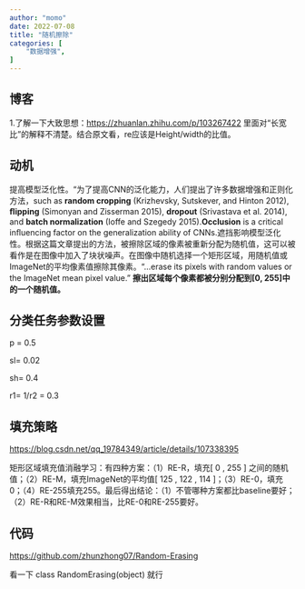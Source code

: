```yaml
---
author: "momo"
date: 2022-07-08
title: "随机擦除"
categories: [
    "数据增强",
]
---
```


## 博客

1.了解一下大致思想：https://zhuanlan.zhihu.com/p/103267422 里面对“长宽比”的解释不清楚。结合原文看，re应该是Height/width的比值。

## 动机

提高模型泛化性。“为了提高CNN的泛化能力，人们提出了许多数据增强和正则化方法，such as **random cropping** (Krizhevsky, Sutskever, and Hinton 2012), **ﬂipping** (Simonyan and Zisserman 2015), **dropout** (Srivastava et al. 2014), and **batch normalization** (Ioffe and Szegedy 2015).**Occlusion** is a critical inﬂuencing factor on the generalization ability of CNNs.遮挡影响模型泛化性。根据这篇文章提出的方法，被擦除区域的像素被重新分配为随机值，这可以被看作是在图像中加入了块状噪声。在图像中随机选择一个矩形区域，用随机值或ImageNet的平均像素值擦除其像素。“…erase its pixels with random values or the ImageNet mean pixel value.” **擦出区域每个像素都被分别分配到[0, 255]中的一个随机值。**

## 分类任务参数设置

p = 0.5

sl= 0.02

sh= 0.4

r1= 1/r2 = 0.3

## 填充策略

https://blog.csdn.net/qq_19784349/article/details/107338395

矩形区域填充值消融学习：有四种方案：（1）RE-R，填充[ 0 , 255 ] 之间的随机值；（2）RE-M，填充ImageNet的平均值[ 125 , 122 , 114 ]；（3）RE-0，填充0；（4）RE-255填充255。最后得出结论：（1）不管哪种方案都比baseline要好；（2）RE-R和RE-M效果相当，比RE-0和RE-255要好。

## 代码

https://github.com/zhunzhong07/Random-Erasing

看一下 class RandomErasing(object) 就行
